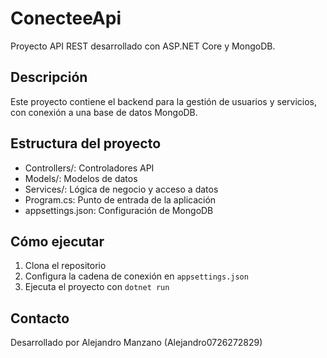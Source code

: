 # ConecteeApi

Proyecto API REST desarrollado con ASP.NET Core y MongoDB.

## Descripción

Este proyecto contiene el backend para la gestión de usuarios y servicios, con conexión a una base de datos MongoDB.

## Estructura del proyecto

- Controllers/: Controladores API
- Models/: Modelos de datos
- Services/: Lógica de negocio y acceso a datos
- Program.cs: Punto de entrada de la aplicación
- appsettings.json: Configuración de MongoDB

## Cómo ejecutar

1. Clona el repositorio
2. Configura la cadena de conexión en `appsettings.json`
3. Ejecuta el proyecto con `dotnet run`

## Contacto

Desarrollado por Alejandro Manzano (Alejandro0726272829)

